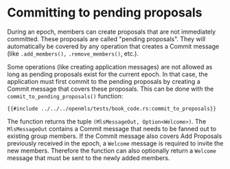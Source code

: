 # Committing to pending proposals

During an epoch, members can create proposals that are not immediately committed. These proposals are called "pending proposals". They will automatically be covered by any operation that creates a Commit message (like `.add_members(),` `.remove_members()`, etc.).

Some operations (like creating application messages) are not allowed as long as pending proposals exist for the current epoch. In that case, the application must first commit to the pending proposals by creating a Commit message that covers these proposals. This can be done with the `commit_to_pending_proposals()` function:

```rust,no_run,noplayground
{{#include ../../../openmls/tests/book_code.rs:commit_to_proposals}}
```

The function returns the tuple `(MlsMessageOut, Option<Welcome>)`. The `MlsMessageOut` contains a Commit message that needs to be fanned out to existing group members.
If the Commit message also covers Add Proposals previously received in the epoch, a `Welcome` message is required to invite the new members. Therefore the function can also optionally return a `Welcome` message that must be sent to the newly added members.

